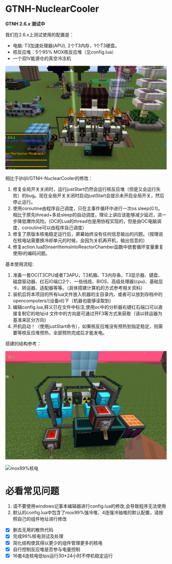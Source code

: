 # GTNH-NuclearCooler

**GTNH 2.6.x 测试中**

我们在2.6.x上测试使用的配置是：
- 电脑: T3加速处理器(APU), 2个T3内存，1个T3硬盘。
- 核反应堆：5个95% MOX核反应堆（见config.lua）
- 一个双IV能源仓的真空冷冻机

![5联MOX核电](assets/5联MOX核电.png)


相比于ljhljll/GTNH-NuclearCooler的修改：

1. 修复全局开关关闭时，运行justStart仍然会运行核反应堆（但是又会运行失败）的bug。现在全局开关关闭时启动justStart会提示未开启全局开关，然后停止运行。
2. 使用coroutine由程序自己调度，只在主事件循环中进行一次os.sleep(0.1)。相比于原先thread+多处sleep的自动调度，理论上讲应该能够减少延迟，进一步降低爆炸风险。(OC的Lua的thread也是用协程实现的，但是由OC电脑调度，coroutine可以由程序自己调度）
3. 修复了原版本核电稳定运行后，屏幕始终没有任何信息输出的问题。（按理说在核电站需要换冷却单元的时候，会因为关机再开机，输出信息的）
4. 修复action.lua的insertItemsIntoReactorChamber函数中嵌套循环变量重复使用i的编码问题。

基本使用流程:
1. 准备一套OC(T3CPU或者T3APU，T3机箱、T3内存条、T3显示器、键盘、磁盘驱动器、红石IO端口2个、一些线缆、BIOS、高级处理器(cpu)、基础显卡、转运器、适配器等等。（具体搭建计算机的方式参考相关资料）
2. 装机后将本项目的所有lua文件放入机器的主目录内，或者可以放到存档中的opencomputers/{设备id}下（机器也能够读取到）
3. 编辑config.lua,释义已在文件中标注,使用oc中的分析器右键红石端口可以直接复制它的地址id
    文件中的方向是可通过开F3等方式来获取（请以转运器为基准来区分方向)
4. 开机启动！（使用justStart命令），如果核反应堆没有预热到指定稳定，则需要等核反应堆预热，全部预热完成后才能发电。

搭建的结构参考：

![多联核电](assets/多联核电.jpg)

![mox99%核电](assets/mox99堆.jpg)

# 必看常见问题
1. 请不要使用windows记事本编辑器进行config.lua的修改,会导致程序无法使用
2. 默认的config.lua中包含了mox99%强冷堆、4连强冷铀堆的默认配置，请按照自己的组件地址进行修改


- [x] 删去无用的散热代码
- [x] 完成99%核电测试及处理
- [x] 简化结构使其得以更少的组件管理更多的核电
- [x] 自行控制反应堆是否参与电量控制
- [x] 16套4连核电低tps运行30*24小时不停机稳定运行
